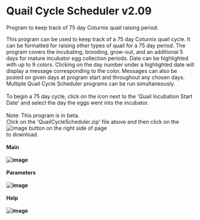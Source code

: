 # Quail Cycle Scheduler v2.09
Program to keep track of 75 day Coturnix quail raising period.

This program can be used to keep track of a 75 day Coturnix quail cycle.  It can be formatted for raising other types of quail for a 75 day period.  The program covers the incubating, brooding, grow-out, and an additional 5 days for mature incubator egg collection periods.  Date can be highlighted with up to 9 colors.  Clicking on the day number under a highlighted date will display a message corresponding to the color.  Messages can also be posted on given days at program start and throughout any chosen days.  Multiple Quail Cycle Scheduler programs can be run simultaneously.
<BR><BR>
To begin a 75 day cycle, click on the icon next to the 'Quail Incubation Start Date' and select the day the eggs went into the incubator.
<BR><BR>
Note: This program is in beta.
<BR>
Click on the 'QuailCycleScheduler.zip' file above and then click on the ![image](https://github.com/inwtx/QuailHatcherySchedule/assets/32821617/b2b1d8dc-c2b9-48d7-a425-92c5a9c05f46)
button on the right side of page<BR>
to download. 
<BR><BR>
<b>Main<b/>
<BR><BR>
![image](https://github.com/inwtx/QuailCycleScheduler/assets/32821617/1d3b7d00-0123-49ff-b001-da0696adff98)
<BR><BR>
<b>Parameters<b/>
<BR><BR>
![image](https://github.com/inwtx/QuailCycleScheduler/assets/32821617/2d8726f0-1f55-4b57-95c0-1cc74eab7c62)
<BR><BR>
<b>Help<b/>
<BR><BR>
![image](https://github.com/inwtx/QuailCycleScheduler/assets/32821617/2d9c0062-f9ac-47eb-a8d6-faf6aeaf41a4)

<BR><BR>
<BR><BR>


